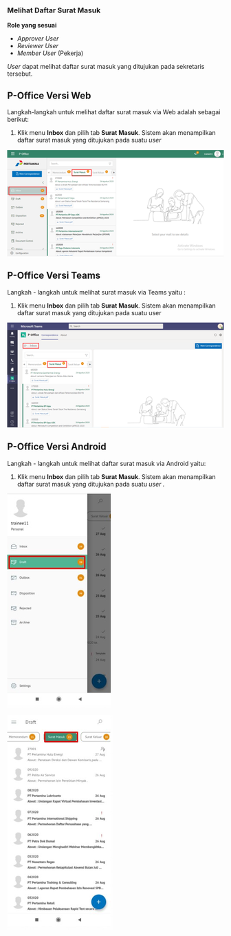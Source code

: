 ### **Melihat Daftar Surat Masuk**

**Role yang sesuai**

- *Approver User*
- *Reviewer User*
- *Member User* (Pekerja) 

 _User_ dapat melihat daftar surat masuk yang ditujukan pada sekretaris tersebut. 

## **P-Office Versi Web**

Langkah-langkah untuk melihat daftar surat masuk via Web adalah sebagai berikut:

 1.    Klik menu **Inbox** dan pilih tab **Surat Masuk**. Sistem akan menampilkan daftar surat masuk yang ditujukan pada suatu _user_

![gambar](SuratMasuk/SM_Web/SM01.png)

## **P-Office Versi Teams**

Langkah - langkah untuk melihat surat masuk via Teams yaitu :

 1.	Klik menu **Inbox** dan pilih tab **Surat Masuk**. Sistem akan menampilkan daftar surat masuk yang ditujukan pada suatu user
 
 ![gambar](SuratMasuk/SM_Teams/SM01.png)


## **P-Office Versi Android**

Langkah - langkah untuk melihat daftar surat masuk via Android yaitu:

1. Klik menu **Inbox** dan pilih tab **Surat Masuk**. Sistem akan menampilkan daftar surat masuk yang ditujukan pada suatu _user ._

![gambar](SuratMasuk/SM_Android/DraftSM\A01.jpg)

![gambar](SuratMasuk/SM_Android/DraftSM\A02.jpg)
    
